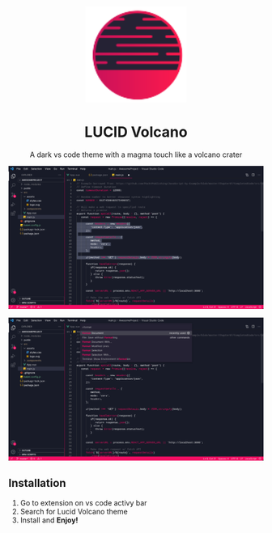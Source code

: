 <div align="center">

<img src="https://github.com/Resmung0/Lucid-Volcano/blob/main/Images/LV_only_logo.png" width="200"/>

# **LUCID** Volcano

A dark vs code theme with a magma touch like a volcano crater

![preview-original](https://github.com/Resmung0/Lucid-Volcano/blob/main/Images/LV_screen_1.png)

![preview-original-2](https://github.com/Resmung0/Lucid-Volcano/blob/main/Images/LV_screen_2.png)
  
</div>
 
 
## Installation

1. Go to extension on vs code activy bar
2. Search for Lucid Volcano theme
3. Install and **Enjoy!**
